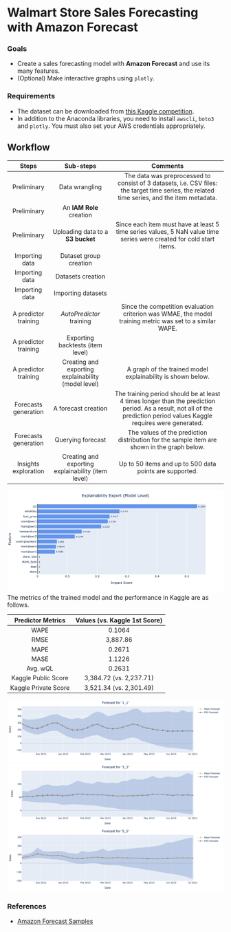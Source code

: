 # Walmart Store Sales Forecasting with Amazon Forecast
### Goals
* Create a sales forecasting model with **Amazon Forecast** and use its many features.
* (Optional) Make interactive graphs using `plotly`.
### Requirements
* The dataset can be downloaded from [this Kaggle competition](https://www.kaggle.com/c/walmart-recruiting-store-sales-forecasting/overview/description).
* In addition to the Anaconda libraries, you need to install `awscli`, `boto3` and `plotly`. You must also set your AWS credentials appropriately.
## Workflow
|Steps|Sub-steps|Comments|
|:---:|:---:|:---:|
|Preliminary|Data wrangling|The data was preprocessed to consist of 3 datasets, i.e. CSV files: the target time series, the related time series, and the item metadata. |
|Preliminary|An **IAM Role** creation| |
|Preliminary|Uploading data to a **S3 bucket**|Since each item must have at least 5 time series values, 5 NaN value time series were created for cold start items.|
|Importing data|Dataset group creation| |
|Importing data|Datasets creation| |
|Importing data|Importing datasets| |
|A predictor training|*AutoPredictor* training|Since the competition evaluation criterion was WMAE, the model training metric was set to a similar WAPE.|
|A predictor training|Exporting backtests (item level)| |
|A predictor training|Creating and exporting explainability (model level)|A graph of the trained model explainability is shown below.|
|Forecasts generation|A forecast creation|The training period should be at least 4 times longer than the prediction period. As a result, not all of the prediction period values Kaggle requires were generated.|
|Forecasts generation|Querying forecast|The values of the prediction distribution for the sample item are shown in the graph below.|
|Insights exploration|Creating and exporting explainability (item level)|Up to 50 items and up to 500 data points are supported.|  
  
![Explainability Export (Model Level)](./img/expl_model_level_export.png)   
The metrics of the trained model and the performance in Kaggle are as follows.
  
|Predictor Metrics|Values (vs. Kaggle 1st Score)|
|:---:|:---:|
|WAPE|0.1064|
|RMSE|3,887.86|
|MAPE|0.2671|
|MASE|1.1226|
|Avg. wQL|0.2631|
|Kaggle Public Score|3,384.72 (vs. 2,237.71)|
|Kaggle Private Score|3,521.34 (vs. 2,301.49)|

![Forecast for '1-1'](./img/fcst_sample1.png)
![Forecast for '3-3'](./img/fcst_sample2.png)
![Forecast for '5-5'](./img/fcst_sample3.png)
### References
* [Amazon Forecast Samples](https://github.com/aws-samples/amazon-forecast-samples)